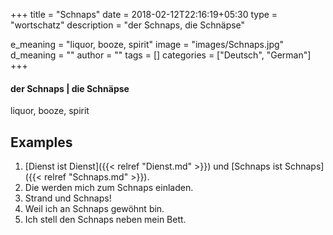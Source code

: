 +++
title        = "Schnaps"
date         = 2018-02-12T22:16:19+05:30
type         = "wortschatz"
description  = "der Schnaps, die Schnäpse"

e_meaning    = "liquor, booze, spirit"
image        = "images/Schnaps.jpg"
d_meaning    = ""
author       = ""
tags         = []
categories   = ["Deutsch", "German"]
+++

#### der Schnaps | die Schnäpse

liquor, booze, spirit

## Examples
1. [Dienst ist Dienst]({{< relref "Dienst.md" >}}) und [Schnaps ist Schnaps]({{< relref "Schnaps.md" >}}).
2. Die werden mich zum Schnaps einladen.
3. Strand und Schnaps!
4. Weil ich an Schnaps gewöhnt bin.
5. Ich stell den Schnaps neben mein Bett.
